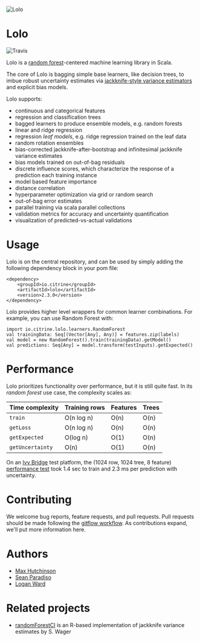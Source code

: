 ![Lolo](https://upload.wikimedia.org/wikipedia/commons/thumb/a/a8/Rainy_Lake_in_Lolo_National_Forest.jpg/284px-Rainy_Lake_in_Lolo_National_Forest.jpg)

Lolo
====

![Travis](https://travis-ci.org/CitrineInformatics/lolo.svg?branch=develop)

Lolo is a [random forest](https://en.wikipedia.org/wiki/Lolo_National_Forest)-centered machine learning library in Scala.

The core of Lolo is bagging simple base learners, like decision trees, to imbue robust uncertainty estimates via 
[jackknife-style variance estimators](http://jmlr.org/papers/volume15/wager14a/wager14a.pdf) and explicit bias models.

Lolo supports:
 * continuous and categorical features
 * regression and classification trees
 * bagged learners to produce ensemble models, e.g. random forests
 * linear and ridge regression
 * regression _leaf models_, e.g. ridge regression trained on the leaf data
 * random rotation ensembles
 * bias-corrected jackknife-after-bootstrap and infinitesimal jackknife variance estimates
 * bias models trained on out-of-bag residuals
 * discrete influence scores, which characterize the response of a prediction each training instance
 * model based feature importance
 * distance correlation
 * hyperparameter optimization via grid or random search
 * out-of-bag error estimates
 * parallel training via scala parallel collections
 * validation metrics for accuracy and uncertainty quantification
 * visualization of predicted-vs-actual validations

# Usage
Lolo is on the central repository, and can be used by simply adding the following dependency block in your pom file:
```
<dependency>
    <groupId>io.citrine</groupId>
    <artifactId>lolo</artifactId>
    <version>2.3.0</version>
</dependency>
```
Lolo provides higher level wrappers for common learner combinations.
For example, you can use Random Forest with:
```
import io.citrine.lolo.learners.RandomForest
val trainingData: Seq[(Vector[Any], Any)] = features.zip(labels)
val model = new RandomForest().train(trainingData).getModel()
val predictions: Seq[Any] = model.transform(testInputs).getExpected()
```

# Performance
Lolo prioritizes functionality over performance, but it is still quite fast.  In its _random forest_ use case, the complexity scales as:

| Time complexity | Training rows | Features | Trees |
|-------|--------|-------|-------|
| `train` | O(n log n) | O(n) | O(n) |
| `getLoss` | O(n log n) | O(n) | O(n) |
| `getExpected` | O(log n) | O(1) | O(n) |
| `getUncertainty` | O(n) | O(1) | O(n) |

On an [Ivy Bridge](http://ark.intel.com/products/77780/Intel-Core-i7-4930K-Processor-12M-Cache-up-to-3_90-GHz) test platform, the (1024 row, 1024 tree, 8 feature) [performance test](src/test/scala/io/citrine/lolo/PerformanceTest.scala) took 1.4 sec to train and 2.3 ms per prediction with uncertainty.


# Contributing
We welcome bug reports, feature requests, and pull requests.  Pull requests should be made following the [gitflow workflow](https://www.atlassian.com/git/tutorials/comparing-workflows/feature-branch-workflow).  As contributions expand, we'll put more information here.

# Authors
 * [Max Hutchinson](https://github.com/maxhutch/)
 * [Sean Paradiso](https://github.com/sparadiso)
 * [Logan Ward](https://github.com/WardLT)
 
# Related projects
 * [randomForestCI](https://github.com/swager/randomForestCI) is an R-based implementation of jackknife variance estimates by S. Wager
